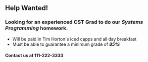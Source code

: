 ## Help Wanted!

### Looking for an experienced CST Grad to do our _Systems Programming_ homework.

* Will be paid in Tim Horton's iced capps and all day breakfast
* Must be able to guarantee a minimum grade of ___85%___!

#### Contact us at 111-222-3333